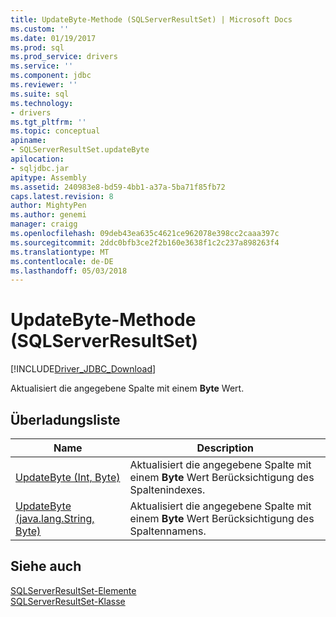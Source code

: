 ```yaml
---
title: UpdateByte-Methode (SQLServerResultSet) | Microsoft Docs
ms.custom: ''
ms.date: 01/19/2017
ms.prod: sql
ms.prod_service: drivers
ms.service: ''
ms.component: jdbc
ms.reviewer: ''
ms.suite: sql
ms.technology:
- drivers
ms.tgt_pltfrm: ''
ms.topic: conceptual
apiname:
- SQLServerResultSet.updateByte
apilocation:
- sqljdbc.jar
apitype: Assembly
ms.assetid: 240983e8-bd59-4bb1-a37a-5ba71f85fb72
caps.latest.revision: 8
author: MightyPen
ms.author: genemi
manager: craigg
ms.openlocfilehash: 09deb43ea635c4621ce962078e398cc2caaa397c
ms.sourcegitcommit: 2ddc0bfb3ce2f2b160e3638f1c2c237a898263f4
ms.translationtype: MT
ms.contentlocale: de-DE
ms.lasthandoff: 05/03/2018
---
```

# <a name="updatebyte-method-sqlserverresultset"></a>UpdateByte-Methode (SQLServerResultSet)
[!INCLUDE[Driver_JDBC_Download](../../../includes/driver_jdbc_download.md)]

  Aktualisiert die angegebene Spalte mit einem **Byte** Wert.  
  
## <a name="overload-list"></a>Überladungsliste  
  
|Name|Description|  
|----------|-----------------|  
|[UpdateByte (Int, Byte)](../../../connect/jdbc/reference/updatebyte-method-int-byte.md)|Aktualisiert die angegebene Spalte mit einem **Byte** Wert Berücksichtigung des Spaltenindexes.|  
|[UpdateByte (java.lang.String, Byte)](../../../connect/jdbc/reference/updatebyte-method-java-lang-string-byte.md)|Aktualisiert die angegebene Spalte mit einem **Byte** Wert Berücksichtigung des Spaltennamens.|  
  
## <a name="see-also"></a>Siehe auch  
 [SQLServerResultSet-Elemente](../../../connect/jdbc/reference/sqlserverresultset-members.md)   
 [SQLServerResultSet-Klasse](../../../connect/jdbc/reference/sqlserverresultset-class.md)  
  
  
